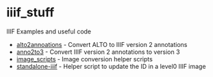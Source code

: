 # iiif_stuff
IIIF Examples and useful code

 * [alto2annoations](alto2annotations/) - Convert ALTO to IIIF version 2 annotations
 * [anno2to3](anno2to3/) - Convert IIIF version 2 annotations to version 3
 * [image_scripts](image_scripts/) - Image conversion helper scripts
 * [standalone-iiif](standalone-iiif/) - Helper script to update the ID in a level0 IIIF image
